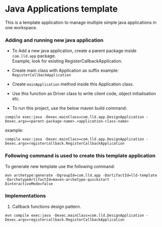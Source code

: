 # Java Applications template

This is a template application to manage multiple simple java applications in one workspace.

### Adding and running new java application
* To Add a new java application, create a parent package inside `com.lld.app` package. <br>
Example, look for existing RegisterCallbackApplication.

* Create main class with Application as suffix example: `RegisterCallbackApplication`
* Create `mainApplication` method inside this Application class.
* Use this function as Driver class to write client code, object initialisation etc.

* To run this project, use the below maven build command:
```shell
compile exec:java -Dexec.mainClass=com.lld.app.DesignApplication -Dexec.args=<parent-package-name>.<application-class-name>
```

example:
```shell
compile exec:java -Dexec.mainClass=com.lld.app.DesignApplication -Dexec.args=registercallback.RegisterCallbackApplication
```

### Following command is used to create this template application
To generate new template use the following command: 
```shell
mvn archetype:generate -DgroupId=com.lld.app -DartifactId=lld-template -DarchetypeArtifactId=maven-archetype-quickstart  -DinteractiveMode=false
```
### Implementations

1. Callback functions design pattern.
```shell
mvn compile exec:java -Dexec.mainClass=com.lld.DesignApplication -Dexec.args=registercallback.RegisterCallbackApplication
```